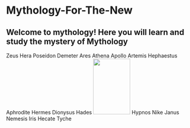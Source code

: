 # Mythology-For-The-New
<html>
  <head>
  </head>
  <body>
    <h2>Welcome to mythology! Here you will learn and study the mystery of Mythology</h2>
  </body>
  </html> 

Zeus
Hera
Poseidon
Demeter
Ares
Athena
Apollo
Artemis
Hephaestus
Aphrodite
Hermes
Dionysus
Hades
<img src="Hercules-br-disneyscreencaps_com-635.jp" width="100" height="150"/>
Hypnos
Nike
Janus
Nemesis
Iris
Hecate
Tyche
